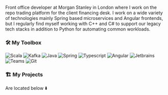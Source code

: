 
<!--<img width='100%' src='images/banner.jpg' >-->

Front office developer at Morgan Stanley in London where I work on the repo trading platform for the client financing desk. I work on a wide variety of technologies mainly Spring based microservices and Angular frontends, but I regularly find myself working with C++ and C# to support our legacy tech stacks in addition to Python for automating common workloads.

### 🛠️ My Toolbox

![Scala](https://img.shields.io/badge/Scala-DC322F?style=for-the-badge&logo=scala&logoColor=white) ![Kafka](https://img.shields.io/badge/Kafka-3c4043?style=for-the-badge&logo=apache-kafka&logoColor=white) ![Java](https://img.shields.io/badge/Java-ED8B00?style=for-the-badge&logo=java&logoColor=white) ![Spring](https://img.shields.io/badge/Spring-6DB33F?style=for-the-badge&logo=spring&logoColor=white) ![Typescript](https://img.shields.io/badge/TypeScript-007ACC?style=for-the-badge&logo=typescript&logoColor=white) ![Angular](https://img.shields.io/badge/Angular-DD0031?style=for-the-badge&logo=angular&logoColor=white) ![Jetbrains](https://img.shields.io/badge/JetBrains-3c4043.svg?style=for-the-badge&logo=Jetbrains&logoColor=white) ![Teams](https://img.shields.io/badge/Teams-6264A7?style=for-the-badge&logo=microsoft-teams&logoColor=white) ![Git](https://img.shields.io/badge/Git-F05032?style=for-the-badge&logo=git&logoColor=white)

### 🏗️ My Projects

Are located below ⬇️
